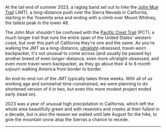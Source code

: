 At the tail end of summer 2023, a ragtag band set out to hike the [John Muir Trail](https://en.wikipedia.org/wiki/John_Muir_Trail) (JMT), a long-distance push over the Sierra Nevada in California, starting in the Yosemite area and ending with a climb over Mount Whitney, the tallest peak in the lower 48.

The John Muir shouldn't be confused with the [Pacific Crest Trail](https://en.wikipedia.org/wiki/Pacific_Crest_Trail) (PCT), a much longer trail that runs the entire span of the United States' western coast, but over this part of California they're one and the same. As you're walking the JMT as a long-distance, [ultralight](https://www.reddit.com/r/Ultralight/)-obsessed, travel-worn backpacker, it's not unusual to come across (and usually be passed by) another breed of even _longer_-distance, even more ultralight-obsessed, and even more travel-worn backpacker, as they go about their 4 to 6 month sojourn walking America from border to border.

An end-to-end run of the JMT typically takes three weeks. With all of us working age and somewhat time-constrained, we were planning to do shortened version of it in two, but even this more modest project ended early (read on).

2023 was a year of unusual high precipitation in California, which left the whole area beautifully green and with resevoirs and creeks at their fullest in a decade, but is also the reason we waited until late August for the hike, to give the mountain snow atop the Sierras a chance to recede.

<hr>